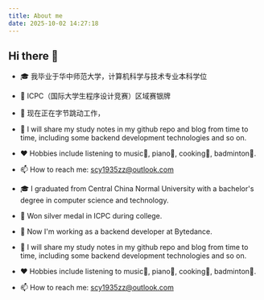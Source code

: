 ```yaml
---
title: About me
date: 2025-10-02 14:27:18
---
```


## Hi there 👋

<!--
**1935Zz/1935Zz** is a ✨ _special_ ✨ repository because its `README.md` (this file) appears on your GitHub profile.

Here are some ideas to get you started:

- 🔭 I’m currently working on ...
- 🌱 I’m currently learning ...
- 👯 I’m looking to collaborate on ...
- 🤔 I’m looking for help with ...
- 💬 Ask me about ...
- 📫 How to reach me: ...
- 😄 Pronouns: ...
- ⚡ Fun fact: ...
-->

- 🎓 我毕业于华中师范大学，计算机科学与技术专业本科学位
- 🥈 ICPC（国际大学生程序设计竞赛）区域赛银牌
- 🔭 现在正在字节跳动工作，
- 🌱 I will share my study notes in my github repo and blog from time to time, including some backend development technologies and so on.
- ❤️ Hobbies include listening to music🎵, piano🎹, cooking🍳, badminton🏸.
- 📫 How to reach me: scy1935zz@outlook.com

- 🎓 I graduated from Central China Normal University with a bachelor's degree in computer science and technology. 
- 🥈 Won silver medal in ICPC during college.
- 🔭 Now I'm working as a backend developer at Bytedance. 
- 🌱 I will share my study notes in my github repo and blog from time to time, including some backend development technologies and so on.
- ❤️ Hobbies include listening to music🎵, piano🎹, cooking🍳, badminton🏸.
- 📫 How to reach me: scy1935zz@outlook.com
